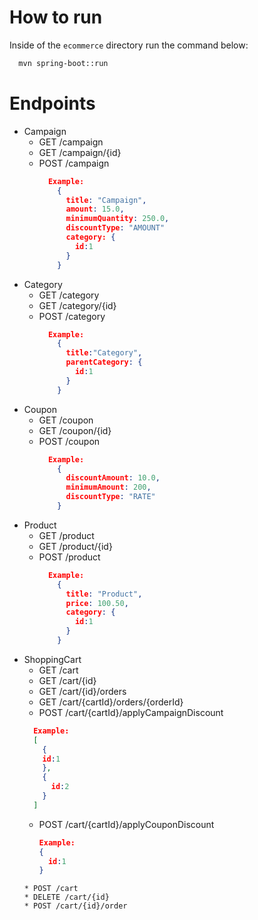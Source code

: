 # How to run
Inside of the ```ecommerce``` directory run the command below:
```bash
  mvn spring-boot::run
```

# Endpoints

* Campaign
  * GET /campaign
  * GET /campaign/{id}
  * POST /campaign
    ```json
      Example:
        {
          title: "Campaign",
          amount: 15.0,
          minimumQuantity: 250.0,
          discountType: "AMOUNT"
          category: {
            id:1
          }
        }
    ```
* Category
  * GET /category
  * GET /category/{id}
  * POST /category
    ```json
      Example:
        {
          title:"Category",
          parentCategory: {
            id:1
          }
        }
    ```
* Coupon
  * GET /coupon
  * GET /coupon/{id}
  * POST /coupon
    ```json
      Example:
        {
          discountAmount: 10.0,
          minimumAmount: 200,
          discountType: "RATE"
        }
    ```
* Product
  * GET /product
  * GET /product/{id}
  * POST /product
    ```json
      Example:
        {
          title: "Product",
          price: 100.50,
          category: {
            id:1
          }
        }
    ```
* ShoppingCart
  * GET /cart
  * GET /cart/{id}
  * GET /cart/{id}/orders
  * GET /cart/{cartId}/orders/{orderId}
  * POST /cart/{cartId}/applyCampaignDiscount
  ```json
    Example:
    [
      {
      id:1
      },
      {
        id:2
      }
    ]
  ```
  * POST /cart/{cartId}/applyCouponDiscount
    ```json
    Example:
    {
      id:1
    }
  ```
  * POST /cart
  * DELETE /cart/{id}
  * POST /cart/{id}/order